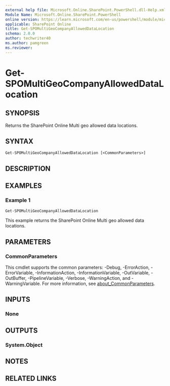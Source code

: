 ```yaml
---
external help file: Microsoft.Online.SharePoint.PowerShell.dll-Help.xml
Module Name: Microsoft.Online.SharePoint.PowerShell
online version: https://learn.microsoft.com/en-us/powershell/module/microsoft.online.sharepoint.powershell/get-spomultigeocompanyalloweddatalocation
applicable: SharePoint Online
title: Get-SPOMultiGeoCompanyAllowedDataLocation
schema: 2.0.0
author: techwriter40
ms.author: pamgreen
ms.reviewer:
---
```


# Get-SPOMultiGeoCompanyAllowedDataLocation

## SYNOPSIS

Returns the SharePoint Online Multi geo allowed data locations.

## SYNTAX

```
Get-SPOMultiGeoCompanyAllowedDataLocation [<CommonParameters>]
```

## DESCRIPTION

## EXAMPLES

### Example 1

```powershell
Get-SPOMultiGeoCompanyAllowedDataLocation
```

This example returns the SharePoint Online Multi geo allowed data locations.

## PARAMETERS

### CommonParameters

This cmdlet supports the common parameters: -Debug, -ErrorAction, -ErrorVariable, -InformationAction, -InformationVariable, -OutVariable, -OutBuffer, -PipelineVariable, -Verbose, -WarningAction, and -WarningVariable. For more information, see [about_CommonParameters](https://go.microsoft.com/fwlink/p/?LinkID=113216).

## INPUTS

### None

## OUTPUTS

### System.Object

## NOTES

## RELATED LINKS
